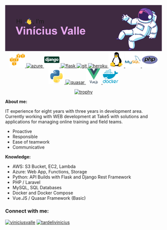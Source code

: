 
<img src="https://github.com/tardelivinicius/tardelivinicius/blob/main/header-image.png">
<div align="center">
  
<a href="https://aws.amazon.com" target="_blank">
  <img src="https://github.com/devicons/devicon/blob/master/icons/amazonwebservices/amazonwebservices-original.svg" alt="aws" width="50" height="50"/>
</a> 
<a href="https://azure.microsoft.com/en-in/" target="_blank">
  <img src="https://www.vectorlogo.zone/logos/microsoft_azure/microsoft_azure-icon.svg" alt="azure" width="50" height="50"/>
 </a> 
<a href="https://www.djangoproject.com/" target="_blank">
  <img src="https://raw.githubusercontent.com/devicons/devicon/master/icons/django/django-original.svg" alt="django" width="50" height="50"/>
 </a> 
<a href="https://flask.palletsprojects.com/" target="_blank"> 
  <img src="https://www.vectorlogo.zone/logos/pocoo_flask/pocoo_flask-icon.svg" alt="flask" width="50" height="50"/>
</a>
 <a href="https://git-scm.com/" target="_blank"> 
  <img src="https://www.vectorlogo.zone/logos/git-scm/git-scm-icon.svg" alt="git" width="50" height="50"/> 
</a> 
<a href="https://heroku.com" target="_blank"> 
  <img src="https://www.vectorlogo.zone/logos/heroku/heroku-icon.svg" alt="heroku" width="50" height="50"/>
</a> 
<a href="https://www.linux.org/" target="_blank"> 
  <img src="https://raw.githubusercontent.com/devicons/devicon/master/icons/linux/linux-original.svg" alt="linux" width="50" height="50"/> 
</a> 
<a href="https://www.mysql.com/" target="_blank"> 
  <img src="https://raw.githubusercontent.com/devicons/devicon/master/icons/mysql/mysql-original-wordmark.svg" alt="mysql" width="50" height="50"/> 
</a> 
<a href="https://www.php.net" target="_blank"> 
  <img src="https://raw.githubusercontent.com/devicons/devicon/master/icons/php/php-original.svg" alt="php" width="50" height="50"/> 
</a> 
<a href="https://www.python.org" target="_blank"> 
  <img src="https://raw.githubusercontent.com/devicons/devicon/master/icons/python/python-original.svg" alt="python" width="50" height="50"/> 
</a> 
<a href="https://quasar.dev/" target="_blank"> 
  <img src="https://cdn.quasar.dev/logo/svg/quasar-logo.svg" alt="quasar" width="50" height="50"/> 
</a> 
<a href="https://vuejs.org/" target="_blank"> 
  <img src="https://raw.githubusercontent.com/devicons/devicon/master/icons/vuejs/vuejs-original-wordmark.svg" alt="vuejs" width="50" height="50"/> 
</a> 
<a href="https://www.docker.com/" target="_blank"> 
  <img src="https://github.com/devicons/devicon/blob/master/icons/docker/docker-plain-wordmark.svg" alt="vuejs" width="50" height="50"/> 
</a> 
  
  [![trophy](https://github-profile-trophy.vercel.app/?username=tardelivinicius&theme=radical)](https://github.com/ryo-ma/github-profile-trophy)
  
</p>
  
</div>

<strong>About me:</strong>

<p>IT experience for eight years with three years in development area. Currently working with WEB development at Take5 with solutions and applications for managing online training and field teams.</p>

<ul>
  <li>Proactive</li>
  <li>Responsible</li>
  <li>Ease of teamwork</li>
  <li>Communicative</li>
</ul>

<strong>Knowledge:</strong>

<ul>
  <li>AWS: S3 Bucket, EC2, Lambda</li>
  <li>Azure: Web App, Functions, Storage</li>
  <li>Python: API Builds with Flask and Django Rest Framework</li>
  <li>PHP / Laravel</li>
  <li>MySQL, SQL Databases</li>
  <li>Docker and Docker Compose</li>
  <li>Vue.JS / Quasar Framework (Basic)</li>
 </ul>

<h3 align="left">Connect with me:</h3>
<p align="left">
<a href="https://linkedin.com/in/viniciusvalle" target="blank"><img align="center" src="https://cdn.jsdelivr.net/npm/simple-icons@3.0.1/icons/linkedin.svg" alt="viniciusvalle" height="30" width="40" /></a>
<a href="https://tardelivinicius.medium.com" target="blank"><img align="center" src="https://cdn.jsdelivr.net/npm/simple-icons@3.0.1/icons/medium.svg" alt="tardelivinicius" height="30" width="40" /></a>
</p>
